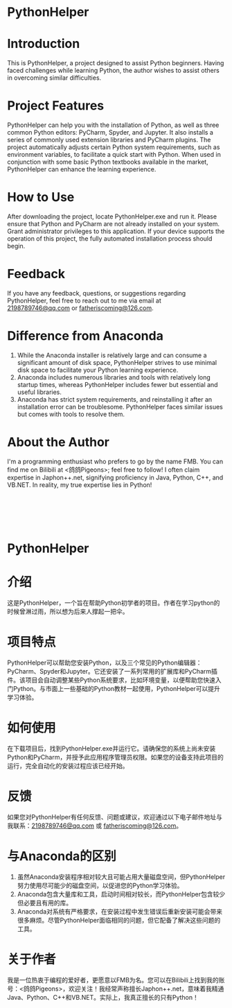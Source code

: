 # PythonHelper

# Introduction
This is PythonHelper, a project designed to assist Python beginners. Having faced challenges while learning Python, the author wishes to assist others in overcoming similar difficulties.
# Project Features
PythonHelper can help you with the installation of Python, as well as three common Python editors: PyCharm, Spyder, and Jupyter. It also installs a series of commonly used extension libraries and PyCharm plugins. The project automatically adjusts certain Python system requirements, such as environment variables, to facilitate a quick start with Python. When used in conjunction with some basic Python textbooks available in the market, PythonHelper can enhance the learning experience.

# How to Use
After downloading the project, locate PythonHelper.exe and run it. Please ensure that Python and PyCharm are not already installed on your system. Grant administrator privileges to this application. If your device supports the operation of this project, the fully automated installation process should begin.

# Feedback
If you have any feedback, questions, or suggestions regarding PythonHelper, feel free to reach out to me via email at 2198789746@qq.com or fatheriscoming@126.com.

# Difference from Anaconda
1. While the Anaconda installer is relatively large and can consume a significant amount of disk space, PythonHelper strives to use minimal disk space to facilitate your Python learning experience.
2. Anaconda includes numerous libraries and tools with relatively long startup times, whereas PythonHelper includes fewer but essential and useful libraries.
3. Anaconda has strict system requirements, and reinstalling it after an installation error can be troublesome. PythonHelper faces similar issues but comes with tools to resolve them.

# About the Author
I'm a programming enthusiast who prefers to go by the name FMB. You can find me on Bilibili at <鸽鸽Pigeons>; feel free to follow! I often claim expertise in Japhon++.net, signifying proficiency in Java, Python, C++, and VB.NET. In reality, my true expertise lies in Python!

<br>
<br>
<br>
<br>

# PythonHelper

# 介绍
这是PythonHelper，一个旨在帮助Python初学者的项目。作者在学习python的时候曾淋过雨，所以想为后来人撑起一把伞。

# 项目特点
PythonHelper可以帮助您安装Python，以及三个常见的Python编辑器：PyCharm、Spyder和Jupyter。它还安装了一系列常用的扩展库和PyCharm插件。该项目会自动调整某些Python系统要求，比如环境变量，以便帮助您快速入门Python。与市面上一些基础的Python教材一起使用，PythonHelper可以提升学习体验。

# 如何使用
在下载项目后，找到PythonHelper.exe并运行它。请确保您的系统上尚未安装Python和PyCharm，并授予此应用程序管理员权限。如果您的设备支持此项目的运行，完全自动化的安装过程应该已经开始。

# 反馈
如果您对PythonHelper有任何反馈、问题或建议，欢迎通过以下电子邮件地址与我联系：2198789746@qq.com 或 fatheriscoming@126.com。

# 与Anaconda的区别
1. 虽然Anaconda安装程序相对较大且可能占用大量磁盘空间，但PythonHelper努力使用尽可能少的磁盘空间，以促进您的Python学习体验。
2. Anaconda包含大量库和工具，启动时间相对较长，而PythonHelper包含较少但必要且有用的库。
3. Anaconda对系统有严格要求，在安装过程中发生错误后重新安装可能会带来很多麻烦。尽管PythonHelper面临相同的问题，但它配备了解决这些问题的工具。

# 关于作者
我是一位热衷于编程的爱好者，更愿意以FMB为名。您可以在Bilibili上找到我的账号：<鸽鸽Pigeons>，欢迎关注！我经常声称擅长Japhon++.net，意味着我精通Java、Python、C++和VB.NET。实际上，我真正擅长的只有Python！
